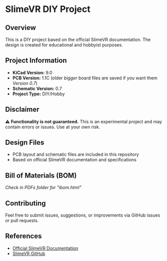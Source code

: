 # SlimeVR DIY Project

## Overview
This is a DIY project based on the official SlimeVR documentation. The design is created for educational and hobbyist purposes.

## Project Information
- **KiCad Version:** 9.0
- **PCB Version:** 1.1C (older *bigger* board files are saved if you want them *Version 0.7*)
- **Schematic Version:** 0.7
- **Project Type:** DIY/Hobby

## Disclaimer
⚠️ **Functionality is not guaranteed.** This is an experimental project and may contain errors or issues. Use at your own risk.

## Design Files
- PCB layout and schematic files are included in this repository
- Based on official SlimeVR documentation and specifications

## Bill of Materials (BOM)
<!-- List součástek: -->
*Check in PDFs folder for "ibom.html"*

## Contributing
Feel free to submit issues, suggestions, or improvements via GitHub issues or pull requests.

## References
- [Official SlimeVR Documentation](https://docs.slimevr.dev/)
- [SlimeVR GitHub](https://github.com/SlimeVR)
